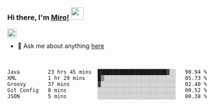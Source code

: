 ### Hi there, I'm [Miro!](https://castariva18.github.io/)  <img src="https://github.com/TheDudeThatCode/TheDudeThatCode/blob/master/Assets/Hi.gif" width="29px">

<a href="https://discord.gg/bhPzjwR">
  <img align="left" alt="Clown Discord" width="21px" src="https://cdn4.iconfinder.com/data/icons/logos-and-brands/512/91_Discord_logo_logos-512.png" />
</a>

<br />

- 💬 Ask me about anything [here](https://github.com/castariva18/castariva18/issues)

<br />

<!--START_SECTION:waka-->
```text
Java         23 hrs 45 mins  ██████████████████████▓░░   90.94 % 
XML          1 hr 29 mins    █▒░░░░░░░░░░░░░░░░░░░░░░░   05.73 % 
Groovy       37 mins         ▓░░░░░░░░░░░░░░░░░░░░░░░░   02.40 % 
Git Config   8 mins          ░░░░░░░░░░░░░░░░░░░░░░░░░   00.52 % 
JSON         5 mins          ░░░░░░░░░░░░░░░░░░░░░░░░░   00.38 % 
```
<!--END_SECTION:waka-->
